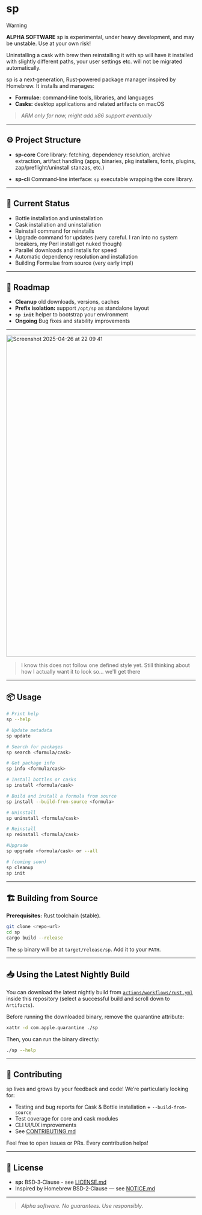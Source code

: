 # sp

> [!WARNING]
> **ALPHA SOFTWARE**
> sp is experimental, under heavy development, and may be unstable. Use at your own risk!
>
> Uninstalling a cask with brew then reinstalling it with sp will have it installed with slightly different paths, your user settings etc. will not be migrated automatically.

sp is a next‑generation, Rust‑powered package manager inspired by Homebrew. It installs and manages:

- **Formulae:** command‑line tools, libraries, and languages  
- **Casks:** desktop applications and related artifacts on macOS

> _ARM only for now, might add x86 support eventually_

---

## ⚙️ Project Structure

- **sp‑core** Core library: fetching, dependency resolution, archive extraction, artifact handling (apps, binaries, pkg installers, fonts, plugins, zap/preflight/uninstall stanzas, etc.)

- **sp‑cli** Command‑line interface: `sp` executable wrapping the core library.

---

## 🚧 Current Status

- Bottle installation and uninstallation  
- Cask installation and uninstallation
- Reinstall command for reinstalls
- Upgrade command for updates (very careful. I ran into no system breakers, my Perl install got nuked though)
- Parallel downloads and installs for speed  
- Automatic dependency resolution and installation
- Building Formulae from source (very early impl)

---

## 🚀 Roadmap

- **Cleanup** old downloads, versions, caches  
- **Prefix isolation:** support `/opt/sp` as standalone layout  
- **`sp init`** helper to bootstrap your environment
- **Ongoing** Bug fixes and stability improvements

---

<img width="856" alt="Screenshot 2025-04-26 at 22 09 41" src="https://github.com/user-attachments/assets/bd4a39ed-d4b3-4d19-9b1c-2edcba5f472d" />

> I know this does not follow one defined style yet. Still thinking about how I actually want it to look so... we'll get there

---

## 📦 Usage

```sh
# Print help
sp --help

# Update metadata
sp update

# Search for packages
sp search <formula/cask>

# Get package info
sp info <formula/cask>

# Install bottles or casks
sp install <formula/cask>

# Build and install a formula from source
sp install --build-from-source <formula>

# Uninstall
sp uninstall <formula/cask>

# Reinstall
sp reinstall <formula/cask>

#Upgrade
sp upgrade <formula/cask> or --all

# (coming soon)
sp cleanup
sp init
```

-----

## 🏗️ Building from Source

**Prerequisites:** Rust toolchain (stable).

```sh
git clone <repo-url>
cd sp
cargo build --release
```

The `sp` binary will be at `target/release/sp`. Add it to your `PATH`.


-----

## 📥 Using the Latest Nightly Build

You can download the latest nightly build from [`actions/workflows/rust.yml`](actions/workflows/rust.yml) inside this repository (select a successful build and scroll down to `Artifacts`).

Before running the downloaded binary, remove the quarantine attribute:

```sh
xattr -d com.apple.quarantine ./sp
```

Then, you can run the binary directly:

```sh
./sp --help
```


-----

## 🤝 Contributing

sp lives and grows by your feedback and code\! We’re particularly looking for:

  - Testing and bug reports for Cask & Bottle installation + `--build-from-source`
  - Test coverage for core and cask modules
  - CLI UI/UX improvements
  - See [CONTRIBUTING.md](CONTRIBUTING.md)

Feel free to open issues or PRs. Every contribution helps\!

-----

## 📄 License

  - **sp:** BSD‑3‑Clause - see [LICENSE.md](LICENSE.md)
  - Inspired by Homebrew BSD‑2‑Clause — see [NOTICE.md](NOTICE.md)

-----

> *Alpha software. No guarantees. Use responsibly.*
